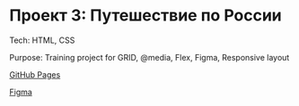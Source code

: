 # Проект 3: Путешествие по России


Tech: HTML, CSS

Purpose: Training project for GRID, @media, Flex, Figma, Responsive layout

[GitHub Pages](https://zagyrkti.github.io/russian-travel/)

[Figma](https://www.figma.com/file/5S2WSbEFL6awjVWJ0NWL8Q/Sprint-3_-Russia-_-desktop-mobile?node-id=28503%3A0)



